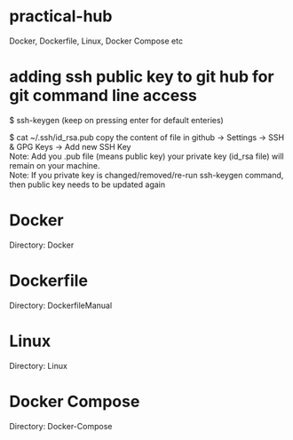 # practical-hub
Docker, Dockerfile, Linux, Docker Compose etc

# adding ssh public key to git hub for git command line access
$ ssh-keygen (keep on pressing enter for default enteries)  

$ cat ~/.ssh/id_rsa.pub
copy the content of file in github -> Settings -> SSH & GPG Keys -> Add new SSH Key  
Note: Add you .pub file (means public key) your private key (id_rsa file) will remain on your machine.  
Note: If you private key is changed/removed/re-run ssh-keygen command, then public key needs to be updated again  

# Docker
Directory: Docker

# Dockerfile
Directory: DockerfileManual

# Linux
Directory: Linux

# Docker Compose
Directory: Docker-Compose
